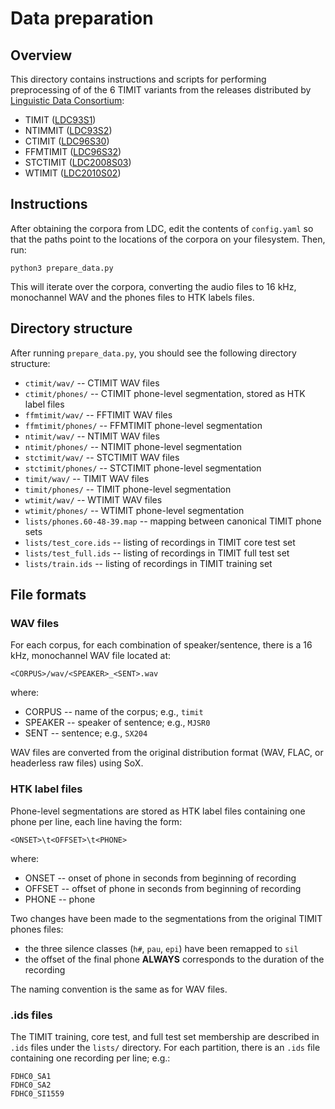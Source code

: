 Data preparation
================
Overview
--------
This directory contains instructions and scripts for performing preprocessing
of of the 6 TIMIT variants from the releases distributed by [Linguistic Data Consortium](https://www.ldc.upenn.edu/):

- TIMIT ([LDC93S1](https://catalog.ldc.upenn.edu/LDC93S1))
- NTIMMIT ([LDC93S2](https://catalog.ldc.upenn.edu/LDC93S2))
- CTIMIT ([LDC96S30](https://catalog.ldc.upenn.edu/LDC96S30))
- FFMTIMIT ([LDC96S32](https://catalog.ldc.upenn.edu/LDC96S32))
- STCTIMIT ([LDC2008S03](https://catalog.ldc.upenn.edu/LDC2008S03))
- WTIMIT ([LDC2010S02](https://catalog.ldc.upenn.edu/LDC2010S02))


Instructions
------------
After obtaining the corpora from LDC, edit the contents of ``config.yaml`` so
that the paths point to the locations of the corpora on your filesystem. Then,
run:

    python3 prepare_data.py

This will iterate over the corpora, converting the audio files to 16 kHz,
monochannel WAV and the phones files to HTK labels files.


Directory structure
-------------------
After running ``prepare_data.py``, you should see the following directory structure:

- ``ctimit/wav/``  --  CTIMIT WAV files
- ``ctimit/phones/``  --  CTIMIT phone-level segmentation, stored as HTK label
  files
- ``ffmtimit/wav/``  --  FFTIMIT WAV files
- ``ffmtimit/phones/``  --  FFMTIMIT phone-level segmentation
- ``ntimit/wav/``  --  NTIMIT WAV files
- ``ntimit/phones/``  --  NTIMIT phone-level segmentation
- ``stctimit/wav/``  --  STCTIMIT WAV files
- ``stctimit/phones/``  --  STCTIMIT phone-level segmentation
- ``timit/wav/``  --  TIMIT WAV files
- ``timit/phones/``  --  TIMIT phone-level segmentation
- ``wtimit/wav/``  --  WTIMIT WAV files
- ``wtimit/phones/``  --  WTIMIT phone-level segmentation
- ``lists/phones.60-48-39.map``  --  mapping between canonical TIMIT phone sets
- ``lists/test_core.ids``  --  listing of recordings in TIMIT core test set
- ``lists/test_full.ids``  --  listing of recordings in TIMIT full test set
- ``lists/train.ids``  --  listing of recordings in TIMIT training set



File formats
------------
### WAV files

For each corpus, for each combination of speaker/sentence, there is a 16 kHz,
monochannel WAV file located at:

    <CORPUS>/wav/<SPEAKER>_<SENT>.wav

where:

- CORPUS  --  name of the corpus; e.g., ``timit``
- SPEAKER  --  speaker of sentence; e.g., ``MJSR0``
- SENT  --  sentence; e.g., ``SX204``

WAV files are converted from the original distribution format (WAV, FLAC, or
headerless raw files) using SoX.


### HTK label files

Phone-level segmentations are stored as HTK label files containing one phone
per line, each line having the form:

    <ONSET>\t<OFFSET>\t<PHONE>

where:

- ONSET  --  onset of phone in seconds from beginning of recording
- OFFSET  --  offset of phone in seconds from beginning of recording
- PHONE  --  phone

Two changes have been made to the segmentations from the original TIMIT phones
files:

- the three silence classes (``h#``, ``pau``, ``epi``) have been remapped to
  ``sil``
- the offset of the final phone **ALWAYS** corresponds to the duration of the
  recording

The naming convention is the same as for WAV files.


### .ids files

The TIMIT training, core test, and full test set membership are described in
``.ids`` files under the ``lists/`` directory. For each partition, there is an
``.ids`` file containing one recording per line; e.g.:

    FDHC0_SA1
    FDHC0_SA2
    FDHC0_SI1559
